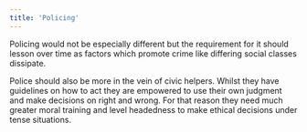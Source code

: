 ```yaml
---
title: 'Policing'
---
```


Policing would not be especially different but the requirement for it should lesson over time as factors which promote crime like differing social classes dissipate.

Police should also be more in the vein of civic helpers. Whilst they have guidelines on how to act they are empowered to use their own judgment and make decisions on right and wrong. For that reason they need much greater moral training and level headedness to make ethical decisions under tense situations.
